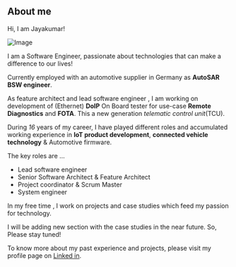 ## About me

Hi, I am Jayakumar!

![Image](https://jayakumar.de/wp-content/uploads/2020/06/jayakumar-sengottuvel.jpg)

I am a Software Engineer, passionate about technologies that can make a difference to our lives!

Currently employed with an automotive supplier in Germany as **AutoSAR BSW engineer**.

As feature architect and lead software engineer , I am working on development of (Ethernet) **DoIP** On Board tester for use-case **Remote Diagnostics** and **FOTA**. This a new generation _telematic control unit_(TCU).

During *16* years of my career, I have played different roles and accumulated working experience in **IoT product development**, **connected vehicle technology** & Automotive firmware. 

The key roles are …

- Lead software engineer 
- Senior Software Architect & Feature Architect
- Project coordinator & Scrum Master 
- System engineer 

In my free time , I work on projects and case studies which feed my passion for technology. 

I will be adding new section with the case studies in the near future. So, Please stay tuned!

To know more about my past experience and projects, please visit my profile page on [Linked in](https://www.linkedin.com/in/jayakumar-sengottuvel).

